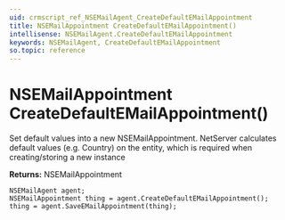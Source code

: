 ```yaml
---
uid: crmscript_ref_NSEMailAgent_CreateDefaultEMailAppointment
title: NSEMailAppointment CreateDefaultEMailAppointment()
intellisense: NSEMailAgent.CreateDefaultEMailAppointment
keywords: NSEMailAgent, CreateDefaultEMailAppointment
so.topic: reference
---
```


# NSEMailAppointment CreateDefaultEMailAppointment()

Set default values into a new NSEMailAppointment.
NetServer calculates default values (e.g. Country) on the entity, which is required when creating/storing a new instance

**Returns:** NSEMailAppointment

```crmscript
NSEMailAgent agent;
NSEMailAppointment thing = agent.CreateDefaultEMailAppointment();
thing = agent.SaveEMailAppointment(thing);
```

